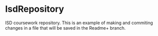 # IsdRepository
ISD coursework repository.
This is an example of making and commiting changes in a file that will be saved in the Readme+ branch.
